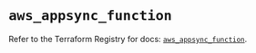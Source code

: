 # `aws_appsync_function`

Refer to the Terraform Registry for docs: [`aws_appsync_function`](https://registry.terraform.io/providers/hashicorp/aws/5.85.0/docs/resources/appsync_function).
